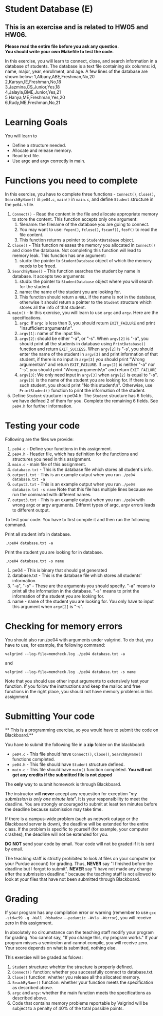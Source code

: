 # Student Database (E)

## This is an exercise and is related to HW05 and HW06.

<strong>Please read the entire file before you ask any question.</strong><br>
<strong>You should write your own Makefile to test the code.</strong>

In this exercise, you will learn to connect, close, and search information in a database of students. The database is a text file containing six columns: id, name, major, year, enrollment, and age. A few lines of the database are shown below:
	1,Albany,ABE,Freshman,No,20<br>
	2,Karsyn,IE,Freshman,No,18<br>
	3,Jazmina,CS,Junior,Yes,18<br>
	4,Jalayla,BME,Junior,Yes,21<br>
	5,Hanya,ME,Freshman,Yes,20<br>
	6,Rudy,ME,Freshman,No,21

# Learning Goals
You will learn to
* Define a structure needed.
* Allocate and release memory.
* Read text file.
* Use argc and argv correctly in main.


# Functions you need to complete
In this exercise, you have to complete three functions - `Connect()`, `Close()`, `SearchByName()` in `pe04.c`, `main()` in `main.c`, and define `Student` structure in the `pe04.h` file.

1. `Connect()` - Read the content in the file and allocate appropriate memory to store the content. This function accepts only one argument:
	1. filename: the filename of the database you are going to connect.
	2. You may want to use: `fopen()`, `fclose()`, `fscanf()`, `feof()` to read the file content.
	3. This function returns a pointer to `StudentDatabase` object. 
2. `Close()` - This function releases the memory you allocated in `Connect()` and close the database. Not completing this function will lead to memory leak. This function has one argument:
	1. studb: the pointer to `StudentDatabase` object of which the memory needs to be freed.   
3. `SearchByName()` - This function searches the student by name in database. It accepts two arguments:
	1. studb: the pointer to `StudentDatabase` object where you will search for the student.
	2. name: the name of the student you are looking for.
	3. This function should return a `NULL` if the name is not in the database, otherwise it should return a pointer to the `Student` structure which stores all the info of that student. 
4. `main()` - In this exercise, you will learn to use `argc` and `argv`. Here are the specifications.
	1. `argc`: If `argc` is less than 3, you should return `EXIT_FAILURE` and print "Insufficient arguments\n".
	2. `argv[1]`: name of the input file.
	3. `argv[2]`: should be either "-a", or "-s".
 			When `argv[2]` is "-a", you should print all the students in database using `PrintDatabase()` function and return `EXIT_SUCCESS`.
 			When `argv[2]` is "-s', you should  enter the name of the student in `argv[3]` and print information of that student, if there is no input in `argv[3]` you should print "Wrong arguments\n" and return `EXIT_FAILURE`.
			If `argv[2]` is neither "-a" nor "-s", you should print "Wrong arguments\n" and return `EXIT_FAILURE`
	4. `argv[3]`: We only need input in `argv[3]` when `argv[2]` is equal to "-s". `argv[3]` is the name of the student you are looking for. If there is no such student, you should print "No this student\n". Otherwise, use `PrintStudent()` function to print the information of the student.
5. Define `Student` structure in pe04.h: The `Student` structure has 6 fields, we have deifned 2 of them for you. Complete the remaining 6 fields. See `pe04.h` for further information.

# Testing your code
Following are the files we provide:
1. `pe04.c` - Define your functions in this assignment.
2. `pe04.h` - Header file, which has definition for the functions and structures you need in this assignment.
3. `main.c` - main file of this assignment.
4. `database.txt` - This is the database file which stores all student's info.
5. `output1.txt` - This is an example output when you run `./pe04 database.txt -a`
6. `output2.txt` - This is an example output when you run `./pe04 database.txt -s name`
	Note that this file has multiple lines because we run the command with different names.
7. `output3.txt` - This is an example output when you run `./pe04` with wrong argc or argv arguments. 
	Differnt types of argc, argv errors leads to different output. 


To test your code. You have to first compile it and then run the following command.

Print all student info in database.
```
./pe04 database.txt -a
```
Print the student you are looking for in database.
```
./pe04 database.txt -s name
```
1. pe04 - This is binary that should get generated
2. database.txt - This is the database file which stores all students' information.
3. "-a", "-s" - These are the arguments you should specify. "-a" means to print all the information in the database. "-s" means to print the information of the student you are looking for. 
4. name - name of the student you are looking for. You only have to input this argument when `argv[2]` is "-s".

# Checking for memory errors
You should also run./pe04 with arguments under valgrind. To do that, you have to use, for example, the following command:
```
valgrind --log-file=memcheck.log ./pe04 database.txt -a
```
and
```
valgrind --log-file=memcheck.log ./pe04 database.txt -s name
```
Note that you should use other input arguments to extensively test your function. If you follow the instructions and keep the malloc and free functions in the right place, you should not have memory problems in this assignment.


# Submitting Your code
** This is a programming exercise, so you would have to submit the code on Blackboard.**

You have to submit the following file in a <strong>zip</strong> folder on the blackboard:
* `pe04.c` - This file should have `Connect()`, `Close()`, `SearchByName()` functions completed.
* `pe04.h` - This file should have `Student` structure defined.
* `main.c` - This file should have `main()` function completed.
<strong>You will not get any credits if the submitted file is not zipped</strong>

The **only** way to submit homework is through Blackboard.

The instructor will **never** accept any requestion for exception "*my
submission is only one minute late*".  It is your responsibility to
meet the deadline.  You are strongly encouraged to submit at least ten
minutes before the deadline because submission may take time.

If there is a campus-wide problem (such as network outage or the
Blackboard server is down), the deadline will be extended for the
entire class. If the problem is specific to yourself (for example,
your computer crashes), the deadline will not be extended for
you.

**DO NOT** send your code by email. Your code will not be graded
  if it is sent by email.

The teaching staff is strictly prohibited to look at files on your
computer (or your Purdue account) for grading. Thus, **NEVER** say "I
finished before the deadline but I forgot to submit".  **NEVER** say "I have
not made any change after the submission deadline." because the
teaching staff is not allowed to look at your files that have not been
submitted through Blackboard.

# Grading
If your program has any compilation error or warning (remember to use
`gcc -std=c99 -g -Wall -Wshadow --pedantic -Wvla -Werror`), you will
receive zero in this assignment.

In absolutely no circumstance can the teaching staff modify your
program for grading.  You cannot say, "If you change this, my program
works." If your program misses a semicolon and cannot compile, you
will receive zero.  Your score depends on what is submitted, nothing
else.

This exercise will be graded as folows:
1. `Student` structure: whehter the structure is properly defined.
2. `Connect()` function: whether you successfully connect to database.txt.
3. `Close()` function: whether you release all the allocated memory.
4. `SeachByName()` function: whether your function meets the specification as described above. 
5. `argc` and `argv`: whether the main function meets the specifications as described above.
6.  Code that contains memory problems reportable by Valgrind will be subject to a penalty of 40% of the total possible points.
